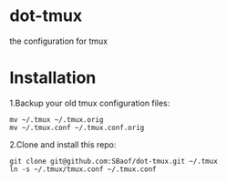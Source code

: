 # dot-tmux
the configuration for tmux

# Installation
1.Backup your old tmux configuration files:

    mv ~/.tmux ~/.tmux.orig
    mv ~/.tmux.conf ~/.tmux.conf.orig

2.Clone and install this repo:

    git clone git@github.com:SBaof/dot-tmux.git ~/.tmux
    ln -s ~/.tmux/tmux.conf ~/.tmux.conf
